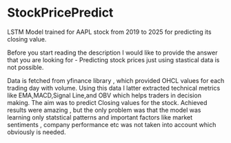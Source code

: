 # StockPricePredict
LSTM Model trained for AAPL stock from 2019 to 2025 for predicting its closing value.


Before you start reading the description I would like to provide the answer that you are looking for - Predicting stock prices just using stastical data is not possible.

Data is fetched from yfinance library , which provided OHCL values for each trading day with volume. Using this data I latter extracted technical metrics like EMA,MACD,Signal Line,and OBV which helps traders in decision making.
The aim was to predict Closing values for the stock. 
Achieved results were amazing , but the only problem was that the model was learning only statstical patterns and important factors like market sentiments , company performance etc was not taken into account which obviously is needed.

